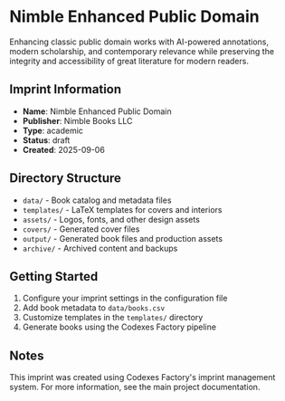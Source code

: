 # Nimble Enhanced Public Domain

Enhancing classic public domain works with AI-powered annotations, modern scholarship, and contemporary relevance while preserving the integrity and accessibility of great literature for modern readers.

## Imprint Information

- **Name**: Nimble Enhanced Public Domain
- **Publisher**: Nimble Books LLC
- **Type**: academic
- **Status**: draft
- **Created**: 2025-09-06

## Directory Structure

- `data/` - Book catalog and metadata files
- `templates/` - LaTeX templates for covers and interiors
- `assets/` - Logos, fonts, and other design assets
- `covers/` - Generated cover files
- `output/` - Generated book files and production assets
- `archive/` - Archived content and backups

## Getting Started

1. Configure your imprint settings in the configuration file
2. Add book metadata to `data/books.csv`
3. Customize templates in the `templates/` directory
4. Generate books using the Codexes Factory pipeline

## Notes

This imprint was created using Codexes Factory's imprint management system.
For more information, see the main project documentation.
